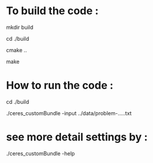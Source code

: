 # To build the code : 
mkdir build

cd ./build

cmake ..

make

# How to run the code :

cd ./build

./ceres_customBundle -input ../data/problem-.....txt

# see more detail settings by :
./ceres_customBundle -help